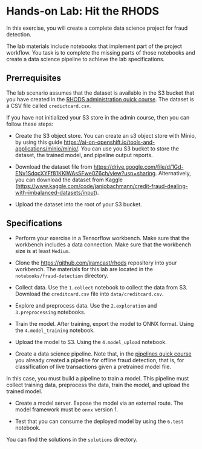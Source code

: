 # Hands-on Lab: Hit the RHODS

In this exercise, you will create a complete data science project for fraud detection.

The lab materials include notebooks that implement part of the project workflow.
You task is to complete the missing parts of those notebooks and create a data science pipeline to achieve the lab specifications.

## Prerrequisites

The lab scenario assumes that the dataset is available in the S3 bucket that you have created in the [RHODS administration quick course](https://redhatquickcourses.github.io/rhods-admin/rhods-admin/1.33/index.html).
The dataset is a CSV file called `credictcard.csv`.

If you have not initialized your S3 store in the admin course, then you can follow these steps:

* Create the S3 object store.
You can create an s3 object store with Minio, by using this guide https://ai-on-openshift.io/tools-and-applications/minio/minio/.
You can use you S3 bucket to store the dataset, the trained model, and pipeline output reports.

* Download the dataset file from https://drive.google.com/file/d/1Gd-ENv1SdqcXYFf81KKIWAsSFwe0Z6ch/view?usp=sharing.
Alternatively, you can download the dataset from Kaggle (https://www.kaggle.com/code/janiobachmann/credit-fraud-dealing-with-imbalanced-datasets/input).

* Upload the dataset into the root of your S3 bucket.


## Specifications

* Perform your exercise in a Tensorflow workbench.
Make sure that the workbench includes a data connection.
Make sure that the workbench size is at least `Medium`.

* Clone the https://github.com/jramcast/rhods repository into your workbench.
The materials for this lab are located in the `notebooks/fraud-detection` directory.

* Collect data.
Use the `1.collect` notebook to collect the data from S3.
Download the `creditcard.csv` file into `data/creditcard.csv`.

* Explore and preprocess data.
Use the `2.exploration` and `3.preprocessing` notebooks.

* Train the model.
After training, export the model to ONNX format.
Using the `4.model_training` notebook.

* Upload the model to S3.
Using the `4.model_upload` notebook.

* Create a data science pipeline.
 Note that, in the [pipelines quick course](https://redhatquickcourses.github.io/rhods-pipelines/rhods-pipelines/1.33/index.html) you already created a pipeline for offline fraud detection, that is, for classification of live transactions given a pretrained model file.

 In this case, you must build a pipeline to train a model.
 This pipeline must collect training data, preprocess the data, train the model, and upload the trained model.

* Create a model server.
Expose the model via an external route.
The model framework must be `onnx` version 1.

* Test that you can consume the deployed model by using the `6.test` notebook.


You can find the solutions in the `solutions` directory.
